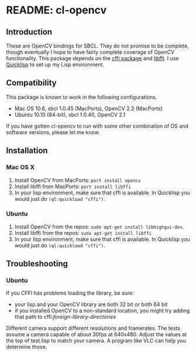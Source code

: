 # README: cl-opencv #


## Introduction ##

These are OpenCV bindings for SBCL. They do not promise to be
complete, though eventually I hope to have fairly complete coverage of
OpenCV functionality. This package depends on the [cffi
package](http://common-lisp.net/project/cffi/) and
[libffi](http://sourceware.org/libffi/). I use
[Quicklisp](http://www.quicklisp.org/) to set up my Lisp environment.


## Compatibility ##

This package is known to work in the following configurations.

 - Mac OS 10.6, sbcl 1.0.45 (MacPorts), OpenCV 2.2 (MacPorts)
 - Ubuntu 10.10 (64-bit), sbcl 1.0.40, OpenCV 2.1

If you have gotten cl-opencv to run with some other combination of OS
and software versions, please let me know.


## Installation ##

### Mac OS X ###

 1. Install OpenCV from MacPorts: `port install opencv`
 2. Install libffi from MacPorts: `port install libffi`
 3. In your lisp environment, make sure that cffi is available. In
    Quicklisp you would just do `(ql:quickload "cffi")`.

### Ubuntu ###

 1. Install OpenCV from the repos: `sudo apt-get install libhighgui-dev`.
 2. Install libffi from the repos: `sudo apt-get install libffi`
 3. In your lisp environment, make sure that cffi is available. In
    Quicklisp you would just do `(ql:quickload "cffi")`.


## Troubleshooting ##

### Ubuntu ###

If you CFFI has problems loading the library, be sure:

 - your lisp and your OpenCV library are both 32 bit or both 64 bit
 - if you installed OpenCV to a non-standard location, you might try
 adding that path to cffi:*foreign-library-directories*

Different camera support different resolutions and framerates.  The
tests assume a camera capable of about 30fps at 640x480.  Adjust the
values at the top of test.lisp to match your camera.  A program like
VLC can help you determine those.
